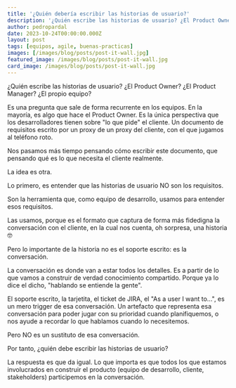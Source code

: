 ```yaml
---
title: '¿Quién debería escribir las historias de usuario?'
description: '¿Quién escribe las historias de usuario? ¿El Product Owner? ¿El Product Manager? ¿El propio equipo?'
author: pedropardal
date: 2023-10-24T00:00:00.000Z
layout: post
tags: [equipos, agile, buenas-practicas]
images: [/images/blog/posts/post-it-wall.jpg]
featured_image: /images/blog/posts/post-it-wall.jpg
card_image: /images/blog/posts/post-it-wall.jpg
---
```


¿Quién escribe las historias de usuario? ¿El Product Owner? ¿El Product Manager? ¿El propio equipo?

Es una pregunta que sale de forma recurrente en los equipos. En la mayoría, es algo que hace el Product Owner. Es la única perspectiva que los desarrolladores tienen sobre "lo que pide" el cliente. Un documento de requisitos escrito por un proxy de un proxy del cliente, con el que jugamos al teléfono roto.

Nos pasamos más tiempo pensando cómo escribir este documento, que pensando qué es lo que necesita el cliente realmente.

La idea es otra.

Lo primero, es entender que las historias de usuario NO son los requisitos.

Son la herramienta que, como equipo de desarrollo, usamos para entender esos requisitos.

Las usamos, porque es el formato que captura de forma más fidedigna la conversación con el cliente, en la cual nos cuenta, oh sorpresa, una historia 🤓

Pero lo importante de la historia no es el soporte escrito: es la conversación.

La conversación es donde van a estar todos los detalles. Es a partir de lo que vamos a construir de verdad conocimiento compartido. Porque ya lo dice el dicho, "hablando se entiende la gente". 

El soporte escrito, la tarjetita, el ticket de JIRA, el "As a user I want to...", es un mero trigger de esa conversación. Un artefacto que representa esa conversación para poder jugar con su prioridad cuando planifiquemos, o nos ayude a recordar lo que hablamos cuando lo necesitemos.

Pero NO es un sustituto de esa conversación.

Por tanto, ¿quién debe escribir las historias de usuario?

La respuesta es que da igual. Lo que importa es que todos los que estamos involucrados en construir el producto (equipo de desarrollo, cliente, stakeholders) participemos en la conversación.
